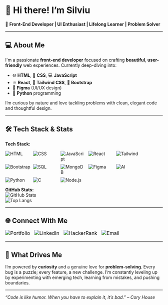 # 👋 Hi there! I’m Silviu

🎯 **Front-End Developer | UI Enthusiast | Lifelong Learner | Problem Solver**

---

## 💻 About Me

I'm a passionate **front-end developer** focused on crafting **beautiful**, **user-friendly** web experiences. Currently deep-diving into:

- 🌐 **HTML**, 🎨 **CSS**, 💻 **JavaScript**  
- ⚛️ **React**, 💨 **Tailwind CSS**, 🎨 **Bootstrap**     
- 🎨 **Figma** (UI/UX design)  
- 🐍 **Python** programming  

I’m curious by nature and love tackling problems with clean, elegant code and thoughtful design.

---

## 🛠️ Tech Stack & Stats

**Tech Stack:**  
<p align="left" style="display: flex; flex-wrap: wrap; gap: 8px; max-width: 600px;">
  <img alt="HTML" src="https://img.shields.io/badge/HTML5-E34F26?style=flat&logo=html5&logoColor=white" style="flex: 0 0 16%; max-width: 16%;" />
  <img alt="CSS" src="https://img.shields.io/badge/CSS3-1572B6?style=flat&logo=css3&logoColor=white" style="flex: 0 0 16%; max-width: 16%;" />
  <img alt="JavaScript" src="https://img.shields.io/badge/JavaScript-F7DF1E?style=flat&logo=javascript&logoColor=black" style="flex: 0 0 16%; max-width: 16%;" />
  <img alt="React" src="https://img.shields.io/badge/React-20232A?style=flat&logo=react&logoColor=61DAFB" style="flex: 0 0 16%; max-width: 16%;" />
  <img alt="Tailwind" src="https://img.shields.io/badge/Tailwind_CSS-38B2AC?style=flat&logo=tailwind-css&logoColor=white" style="flex: 0 0 16%; max-width: 16%;" />
  <img alt="Bootstrap" src="https://img.shields.io/badge/Bootstrap-563D7C?style=flat&logo=bootstrap&logoColor=white" style="flex: 0 0 16%; max-width: 16%;" />

  <img alt="SQL" src="https://img.shields.io/badge/SQL-4479A1?style=flat&logo=mysql&logoColor=white" style="flex: 0 0 16%; max-width: 16%;" />
  <img alt="MongoDB" src="https://img.shields.io/badge/MongoDB-47A248?style=flat&logo=mongodb&logoColor=white" style="flex: 0 0 16%; max-width: 16%;" />
  <img alt="Figma" src="https://img.shields.io/badge/Figma-F24E1E?style=flat&logo=figma&logoColor=white" style="flex: 0 0 16%; max-width: 16%;" />
  <img alt="AI" src="https://img.shields.io/badge/Artificial_Intelligence-FF6F61?style=flat&logo=tensorflow&logoColor=white" style="flex: 0 0 16%; max-width: 16%;" />
  <img alt="Python" src="https://img.shields.io/badge/Python-3776AB?style=flat&logo=python&logoColor=white" style="flex: 0 0 16%; max-width: 16%;" />
  <img alt="C" src="https://img.shields.io/badge/C-00599C?style=flat&logo=c&logoColor=white" style="flex: 0 0 16%; max-width: 16%;" />
  <img alt="Node.js" src="https://img.shields.io/badge/Node.js-339933?style=flat&logo=node.js&logoColor=white" style="flex: 0 0 16%; max-width: 16%;" />
</p>

**GitHub Stats:**  
![GitHub Stats](https://github-readme-stats.vercel.app/api?username=Miron-Silviu&show_icons=true&theme=react&hide_border=true&hide_title=true)  
![Top Langs](https://github-readme-stats.vercel.app/api/top-langs/?username=Miron-Silviu&layout=compact&theme=react&hide_border=true)

---

## 🌐 Connect With Me

<p style="display:flex; flex-wrap:wrap; gap:14px; align-items:center; font-size:1rem;">
  <a href="https://your-portfolio-url.com" target="_blank" rel="noopener" style="text-decoration:none;">
    <img alt="Portfolio" src="https://img.shields.io/badge/Portfolio-Website-purple?style=for-the-badge&logo=google-chrome&logoColor=white" />
  </a>
  <a href="https://www.linkedin.com/in/your-linkedin-username" target="_blank" rel="noopener" style="text-decoration:none;">
    <img alt="LinkedIn" src="https://img.shields.io/badge/LinkedIn-Silviu-blue?style=for-the-badge&logo=linkedin&logoColor=white" />
  </a>
  <a href="https://www.hackerrank.com/silviuumiron" target="_blank" rel="noopener" style="text-decoration:none;">
    <img alt="HackerRank" src="https://img.shields.io/badge/HackerRank-Silviu-green?style=for-the-badge&logo=hackerrank&logoColor=white" />
  </a>
  <a href="mailto:your.email@example.com" style="text-decoration:none;" target="_blank" rel="noopener">
    <img alt="Email" src="https://img.shields.io/badge/Email-Contact-D14836?style=for-the-badge&logo=gmail&logoColor=white" />
  </a>
</p>

---

## 🎯 What Drives Me

I’m powered by **curiosity** and a genuine love for **problem-solving**. Every bug is a puzzle; every feature, a new challenge. I’m constantly leveling up by experimenting with emerging tech, learning from mistakes, and pushing boundaries.

---

_“Code is like humor. When you have to explain it, it’s bad.” – Cory House_
